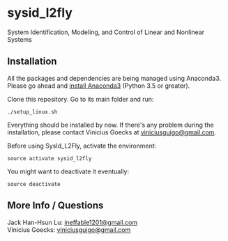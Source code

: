# sysid_l2fly
System Identification, Modeling, and Control of Linear and Nonlinear Systems

## Installation

All the packages and dependencies are being managed using Anaconda3.
Please go ahead and [install Anaconda3](https://www.continuum.io/downloads#linux) (Python 3.5 or greater).

Clone this repository. Go to its main folder and run:
```
./setup_linux.sh
```

Everything should be installed by now. If there's any problem during the installation, please contact Vinicius Goecks at viniciusguigo@gmail.com.

Before using SysId_L2Fly, activate the environment:
```
source activate sysid_l2fly
```

You might want to deactivate it eventually:
```
source deactivate
```

## More Info / Questions

Jack Han-Hsun Lu: ineffable1201@gmail.com  
Vinicius Goecks: viniciusguigo@gmail.com
